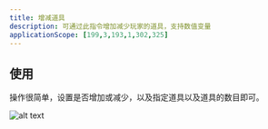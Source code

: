 ```yaml
---
title: 增减道具
description: 可通过此指令增加减少玩家的道具，支持数值变量
applicationScope: [199,3,193,1,302,325]
---
```


## 使用

操作很简单，设置是否增加或减少，以及指定道具以及道具的数目即可。

![alt text](https://cdn.gcw.wiki/gcw/image/zh_hans/commands/player/changeitem/image.png)
